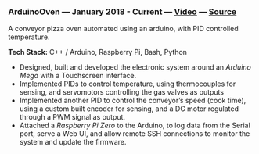 ### ArduinoOven — January 2018 - Current — [Video](https://www.youtube.com/watch?v=MHU5xQRTyus) — [Source](https://github.com/madacol/ArduinoOven)

  A conveyor pizza oven automated using an arduino, with PID controlled temperature.

  **Tech Stack:** C++ / Arduino, Raspberry Pi, Bash, Python

- Designed, built and developed the electronic system around an *Arduino Mega* with a Touchscreen interface.
- Implemented PIDs to control temperature, using thermocouples for sensing, and servomotors controlling the gas valves as outputs
- Implemented another PID to control the conveyor’s speed (cook time), using a custom built encoder for sensing, and a DC motor regulated through a PWM signal as output.
- Attached a *Raspberry Pi Zero*  to the Arduino, to log data from the Serial port, serve a Web UI, and allow remote SSH connections to monitor the system and update the firmware.
